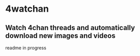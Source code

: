 # 4watchan

## Watch 4chan threads and automatically download new images and videos

readme in progress